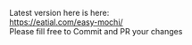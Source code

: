 Latest version here is here:  
 https://eatial.com/easy-mochi/  
 Please fill free to Commit and PR your changes  

